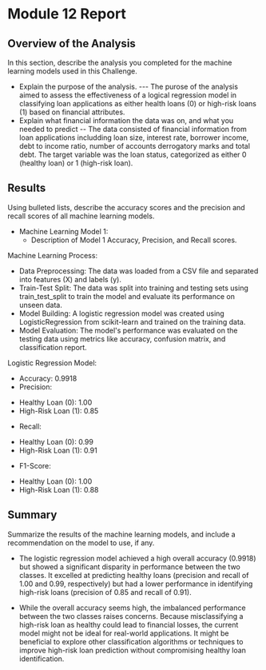 # Module 12 Report 

## Overview of the Analysis

In this section, describe the analysis you completed for the machine learning models used in this Challenge. 

* Explain the purpose of the analysis. --- The purose of the analysis aimed to assess the effectiveness of a logical regression model in classifying loan applications as either health loans (0) or high-risk loans (1) based on financial attributes.
* Explain what financial information the data was on, and what you needed to predict -- The data consisted of financial information from loan applications includding loan size, interest rate, borrower income, debt to income ratio, number of accounts derrogatory marks and total debt. The target variable was the loan status, categorized as either 0 (healthy loan) or 1 (high-risk loan).

## Results

Using bulleted lists, describe the accuracy scores and the precision and recall scores of all machine learning models.

* Machine Learning Model 1:
    * Description of Model 1 Accuracy, Precision, and Recall scores.

Machine Learning Process:

* Data Preprocessing: The data was loaded from a CSV file and separated into features (X) and labels (y).
* Train-Test Split: The data was split into training and testing sets using train_test_split to train the model and evaluate its performance on unseen data.
* Model Building: A logistic regression model was created using LogisticRegression from scikit-learn and trained on the training data.
* Model Evaluation: The model's performance was evaluated on the testing data using metrics like accuracy, confusion matrix, and classification report.

Logistic Regression Model:

* Accuracy: 0.9918
* Precision:
- Healthy Loan (0): 1.00
- High-Risk Loan (1): 0.85
* Recall:
- Healthy Loan (0): 0.99
- High-Risk Loan (1): 0.91
* F1-Score:
- Healthy Loan (0): 1.00
- High-Risk Loan (1): 0.88

## Summary

Summarize the results of the machine learning models, and include a recommendation on the model to use, if any. 
- The logistic regression model achieved a high overall accuracy (0.9918) but showed a significant disparity in performance between the two classes. It excelled at predicting healthy loans (precision and recall of 1.00 and 0.99, respectively) but had a lower performance in identifying high-risk loans (precision of 0.85 and recall of 0.91).

- While the overall accuracy seems high, the imbalanced performance between the two classes raises concerns. Because misclassifying a high-risk loan as healthy could lead to financial losses, the current model might not be ideal for real-world applications. It might be beneficial to explore other classification algorithms or techniques to improve high-risk loan prediction without compromising healthy loan identification.

